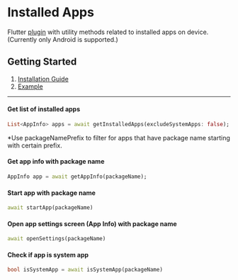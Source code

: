 # Installed Apps

Flutter <a href="https://pub.dev/packages/installed_apps" target="_blank">plugin</a> with utility methods related to installed apps on device.
(Currently only Android is supported.)

## Getting Started
1. [Installation Guide](https://pub.dev/packages/installed_apps/install)
2. [Example](https://pub.dev/packages/installed_apps/example)

---

#### Get list of installed apps 
```dart
List<AppInfo> apps = await getInstalledApps(excludeSystemApps: false);
```
*Use packageNamePrefix to filter for apps that have package name starting with certain prefix.

#### Get app info with package name 
```dart
AppInfo app = await getAppInfo(packageName);
```

#### Start app with package name
```dart
await startApp(packageName)
```
#### Open app settings screen (App Info) with package name
```dart
await openSettings(packageName)
```
#### Check if app is system app
```dart
bool isSystemApp = await isSystemApp(packageName)
```

